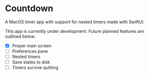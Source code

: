 # Countdown
A MacOS timer app with support for nested timers made with SwiftUI.

This app is currently under development. Future planned features are outlined below.
- [x] Proper main screen
- [ ] Preferences pane
- [ ] Nested timers
- [ ] Save states to disk
- [ ] Timers survive quitting

